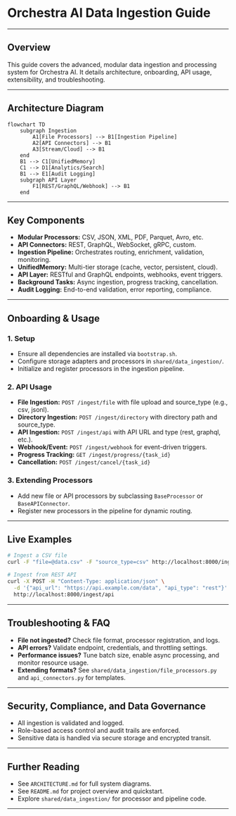 # Orchestra AI Data Ingestion Guide

---

## Overview

This guide covers the advanced, modular data ingestion and processing system for Orchestra AI. It details architecture, onboarding, API usage, extensibility, and troubleshooting.

---

## Architecture Diagram

```mermaid
flowchart TD
    subgraph Ingestion
        A1[File Processors] --> B1[Ingestion Pipeline]
        A2[API Connectors] --> B1
        A3[Stream/Cloud] --> B1
    end
    B1 --> C1[UnifiedMemory]
    C1 --> D1[Analytics/Search]
    B1 --> E1[Audit Logging]
    subgraph API Layer
        F1[REST/GraphQL/Webhook] --> B1
    end
```

---

## Key Components

- **Modular Processors:** CSV, JSON, XML, PDF, Parquet, Avro, etc.
- **API Connectors:** REST, GraphQL, WebSocket, gRPC, custom.
- **Ingestion Pipeline:** Orchestrates routing, enrichment, validation, monitoring.
- **UnifiedMemory:** Multi-tier storage (cache, vector, persistent, cloud).
- **API Layer:** RESTful and GraphQL endpoints, webhooks, event triggers.
- **Background Tasks:** Async ingestion, progress tracking, cancellation.
- **Audit Logging:** End-to-end validation, error reporting, compliance.

---

## Onboarding & Usage

### 1. **Setup**

- Ensure all dependencies are installed via `bootstrap.sh`.
- Configure storage adapters and processors in `shared/data_ingestion/`.
- Initialize and register processors in the ingestion pipeline.

### 2. **API Usage**

- **File Ingestion:**
  `POST /ingest/file` with file upload and source_type (e.g., csv, jsonl).
- **Directory Ingestion:**
  `POST /ingest/directory` with directory path and source_type.
- **API Ingestion:**
  `POST /ingest/api` with API URL and type (rest, graphql, etc.).
- **Webhook/Event:**
  `POST /ingest/webhook` for event-driven triggers.
- **Progress Tracking:**
  `GET /ingest/progress/{task_id}`
- **Cancellation:**
  `POST /ingest/cancel/{task_id}`

### 3. **Extending Processors**

- Add new file or API processors by subclassing `BaseProcessor` or `BaseAPIConnector`.
- Register new processors in the pipeline for dynamic routing.

---

## Live Examples

```bash
# Ingest a CSV file
curl -F "file=@data.csv" -F "source_type=csv" http://localhost:8000/ingest/file

# Ingest from REST API
curl -X POST -H "Content-Type: application/json" \
  -d '{"api_url": "https://api.example.com/data", "api_type": "rest"}' \
  http://localhost:8000/ingest/api
```

---

## Troubleshooting & FAQ

- **File not ingested?**
  Check file format, processor registration, and logs.
- **API errors?**
  Validate endpoint, credentials, and throttling settings.
- **Performance issues?**
  Tune batch size, enable async processing, and monitor resource usage.
- **Extending formats?**
  See `shared/data_ingestion/file_processors.py` and `api_connectors.py` for templates.

---

## Security, Compliance, and Data Governance

- All ingestion is validated and logged.
- Role-based access control and audit trails are enforced.
- Sensitive data is handled via secure storage and encrypted transit.

---

## Further Reading

- See `ARCHITECTURE.md` for full system diagrams.
- See `README.md` for project overview and quickstart.
- Explore `shared/data_ingestion/` for processor and pipeline code.

---

